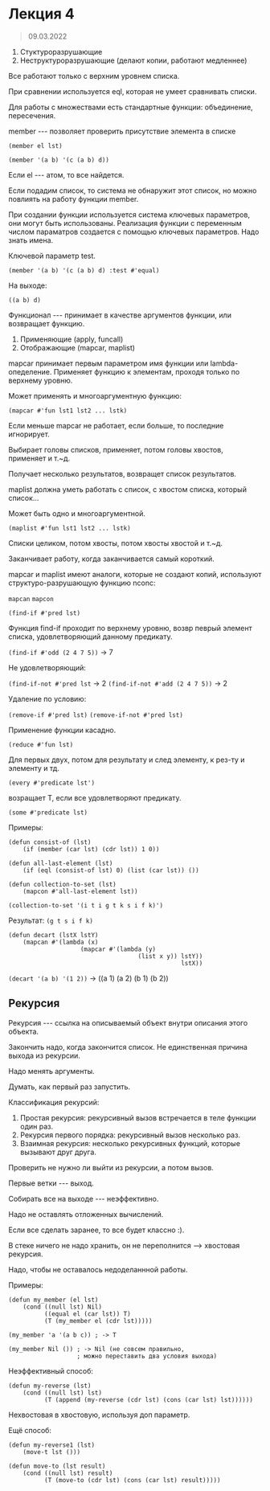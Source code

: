 # Лекция 4

> 09.03.2022

1. Стуктуроразрушающие
2. Неструктуроразрушающие (делают копии, работают медленнее)

Все работают только с верхним уровнем списка.

При сравнении используется eql, которая не умеет сравнивать списки.

Для работы с множествами есть стандартные функции: объединение, пересечения.

member --- позволяет проверить присутствие элемента в списке

`(member el lst)`

`(member '(a b) '(c (a b) d))`

Если el --- атом, то все найдется.

Если подадим список, то система не обнаружит этот список, но можно повлиять на
работу функции member.

При создании функции используется система ключевых параметров, они могут
быть использованы. Реализация функции с переменным числом параматров
создается с помощью ключевых параметров. Надо знать имена.

Ключевой параметр test.

`(member '(a b) '(c (a b) d) :test #'equal)`

На выходе:

`((a b) d)`

Функционал --- принимает в качестве аргументов функции, или возвращает функцию.

1. Применяющие (apply, funcall)
2. Отображающие (mapcar, maplist)

mapcar принимает первым параметром имя функции или lambda-опеделение. Применяет
функцию к элементам, проходя только по верхнему уровню.

Может применять и многоаргументную функцию:

`(mapcar #'fun lst1 lst2 ... lstk)`

Если меньше mapcar не работает, если больше, то последние игнорирует.

Выбирает головы списков, применяет, потом головы хвостов, применяет и т.~д.

Получает несколько результатов, возвращет список результатов.

maplist должна уметь работать с список, с хвостом списка, который список...

Может быть одно и многоаргументной.

`(maplist #'fun lst1 lst2 ... lstk)`

Списки целиком, потом хвосты, потом хвосты хвостой и т.~д.

Заканчивает работу, когда заканчивается самый короткий.

mapcar и maplist имеют аналоги, которые не создают копий, используют
структуро-разрушающую функцию nconc:

`mapcan`
`mapcon`

`(find-if #'pred lst)`

Функция find-if проходит по верхнему уровню, возвр певрый элемент списка,
удовлетворяющий данному предикату.

`(find-if #'odd (2 4 7 5))` -> 7

Не удовлетворяющий:

`(find-if-not #'pred lst` -> 2
`(find-if-not #'add (2 4 7 5))` -> 2

Удаление по условию:

`(remove-if #'pred lst)`
`(remove-if-not #'pred lst)`

Применение функции касадно.

`(reduce #'fun lst)`

Для первых двух, потом для результату и след элементу, к рез-ту и элементу и
тд.

`(every #'predicate lst')`

возращает T, если все удовлетворяют предикату.

`(some #'predicate lst)`

Примеры:

```
(defun consist-of (lst)
    (if (member (car lst) (cdr lst)) 1 0))
```

```
(defun all-last-element (lst)
    (if (eql (consist-of lst) 0) (list (car lst)) ())
```

```
(defun collection-to-set (lst)
    (mapcon #'all-last-element lst))
```

```
(collection-to-set '(i t i g t k s i f k)')
```

Результат: `(g t s i f k)`

```
(defun decart (lstX lstY)
    (mapcan #'(lambda (x)
                    (mapcar #'(lambda (y)
                                    (list x y)) lstY))
                                                lstX))
```

`(decart '(a b) '(1 2))` -> ((a 1) (a 2) (b 1) (b 2))

## Рекурсия

Рекурсия --- ссылка на описываемый объект внутри описания этого объекта.

Закончить надо, когда закончится список. Не единственная причина выхода из
рекурсии.

Надо менять аргументы.

Думать, как первый раз запустить.

Классификация рекурсий:

1. Простая рекурсия: рекурсивный вызов встречается в теле функции один раз.
2. Рекурсия первого порядка: рекурсивный вызов несколько раз.
3. Взаимная рекурсия: несколько рекурсивных функций, которые вызывают друг
   друга.

Проверить не нужно ли выйти из рекурсии, а потом вызов.

Первые ветки --- выход.

Собирать все на выходе --- неэффективно.

Надо не оставлять отложенных вычислений.

Если все сделать заранее, то все будет классно :).

В стеке ничего не надо хранить, он не переполнится --> хвостовая рекурсия.

Надо, чтобы не оставалось недоделаннной работы.

Примеры:

```
(defun my_member (el lst)
    (cond ((null lst) Nil)
          ((equal el (car lst)) T)
          (T (my_member el (cdr lst)))))

(my_member 'a '(a b c)) ; -> T

(my_member Nil ()) ; -> Nil (не совсем правильно,
                   ; можно переставить два условия выхода)
```

Неэффективный способ:

```
(defun my-reverse (lst)
    (cond ((null lst) lst)
          (T (append (my-reverse (cdr lst) (cons (car lst) lst))))))
```

Нехвостовая в хвостовую, используя доп параметр.

Ещё способ:

```
(defun my-reverse1 (lst)
    (move-t lst ()))

(defun move-to (lst result)
    (cond ((null lst) result)
          (T (move-to (cdr lst) (cons (car lst) result)))))
```
